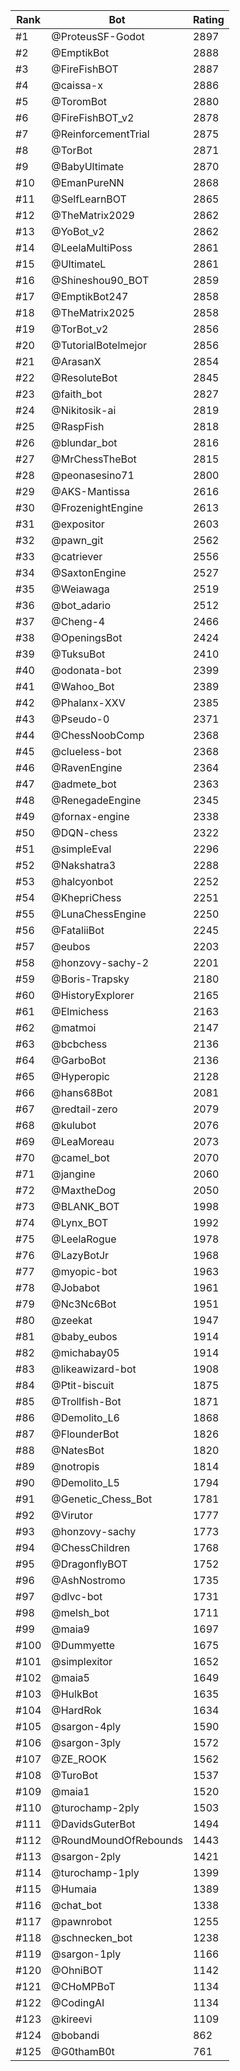Rank|Bot|Rating
---|---|---
#1|@ProteusSF-Godot|2897
#2|@EmptikBot|2888
#3|@FireFishBOT|2887
#4|@caissa-x|2886
#5|@ToromBot|2880
#6|@FireFishBOT_v2|2878
#7|@ReinforcementTrial|2875
#8|@TorBot|2871
#9|@BabyUltimate|2870
#10|@EmanPureNN|2868
#11|@SelfLearnBOT|2865
#12|@TheMatrix2029|2862
#13|@YoBot_v2|2862
#14|@LeelaMultiPoss|2861
#15|@UltimateL|2861
#16|@Shineshou90_BOT|2859
#17|@EmptikBot247|2858
#18|@TheMatrix2025|2858
#19|@TorBot_v2|2856
#20|@TutorialBotelmejor|2856
#21|@ArasanX|2854
#22|@ResoluteBot|2845
#23|@faith_bot|2827
#24|@Nikitosik-ai|2819
#25|@RaspFish|2818
#26|@blundar_bot|2816
#27|@MrChessTheBot|2815
#28|@peonasesino71|2800
#29|@AKS-Mantissa|2616
#30|@FrozenightEngine|2613
#31|@expositor|2603
#32|@pawn_git|2562
#33|@catriever|2556
#34|@SaxtonEngine|2527
#35|@Weiawaga|2519
#36|@bot_adario|2512
#37|@Cheng-4|2466
#38|@OpeningsBot|2424
#39|@TuksuBot|2410
#40|@odonata-bot|2399
#41|@Wahoo_Bot|2389
#42|@Phalanx-XXV|2385
#43|@Pseudo-0|2371
#44|@ChessNoobComp|2368
#45|@clueless-bot|2368
#46|@RavenEngine|2364
#47|@admete_bot|2363
#48|@RenegadeEngine|2345
#49|@fornax-engine|2338
#50|@DQN-chess|2322
#51|@simpleEval|2296
#52|@Nakshatra3|2288
#53|@halcyonbot|2252
#54|@KhepriChess|2251
#55|@LunaChessEngine|2250
#56|@FataliiBot|2245
#57|@eubos|2203
#58|@honzovy-sachy-2|2201
#59|@Boris-Trapsky|2180
#60|@HistoryExplorer|2165
#61|@Elmichess|2163
#62|@matmoi|2147
#63|@bcbchess|2136
#64|@GarboBot|2136
#65|@Hyperopic|2128
#66|@hans68Bot|2081
#67|@redtail-zero|2079
#68|@kulubot|2076
#69|@LeaMoreau|2073
#70|@camel_bot|2070
#71|@jangine|2060
#72|@MaxtheDog|2050
#73|@BLANK_BOT|1998
#74|@Lynx_BOT|1992
#75|@LeelaRogue|1978
#76|@LazyBotJr|1968
#77|@myopic-bot|1963
#78|@Jobabot|1961
#79|@Nc3Nc6Bot|1951
#80|@zeekat|1947
#81|@baby_eubos|1914
#82|@michabay05|1914
#83|@likeawizard-bot|1908
#84|@Ptit-biscuit|1875
#85|@Trollfish-Bot|1871
#86|@Demolito_L6|1868
#87|@FlounderBot|1826
#88|@NatesBot|1820
#89|@notropis|1814
#90|@Demolito_L5|1794
#91|@Genetic_Chess_Bot|1781
#92|@Virutor|1777
#93|@honzovy-sachy|1773
#94|@ChessChildren|1768
#95|@DragonflyBOT|1752
#96|@AshNostromo|1735
#97|@dlvc-bot|1731
#98|@melsh_bot|1711
#99|@maia9|1697
#100|@Dummyette|1675
#101|@simplexitor|1652
#102|@maia5|1649
#103|@HulkBot|1635
#104|@HardRok|1634
#105|@sargon-4ply|1590
#106|@sargon-3ply|1572
#107|@ZE_ROOK|1562
#108|@TuroBot|1537
#109|@maia1|1520
#110|@turochamp-2ply|1503
#111|@DavidsGuterBot|1494
#112|@RoundMoundOfRebounds|1443
#113|@sargon-2ply|1421
#114|@turochamp-1ply|1399
#115|@Humaia|1389
#116|@chat_bot|1338
#117|@pawnrobot|1255
#118|@schnecken_bot|1238
#119|@sargon-1ply|1166
#120|@OhniBOT|1142
#121|@CHoMPBoT|1134
#122|@CodingAI|1134
#123|@kireevi|1109
#124|@bobandi|862
#125|@G0thamB0t|761
